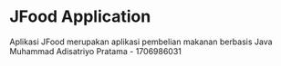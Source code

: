 # JFood Application

Aplikasi JFood merupakan aplikasi pembelian makanan berbasis Java
Muhammad Adisatriyo Pratama - 1706986031
